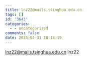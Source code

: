```yaml
---
title: lnz22@mails.tsinghua.edu.cn
tags: []
id: '3643'
categories:
  - - uncategorized
comments: false
date: 2023-03-31 18:18:19
---
```


lnz22@mails.tsinghua.edu.cn lnz22